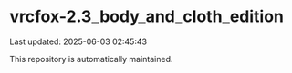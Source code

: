 # vrcfox-2.3_body_and_cloth_edition

Last updated: 2025-06-03 02:45:43

This repository is automatically maintained.
